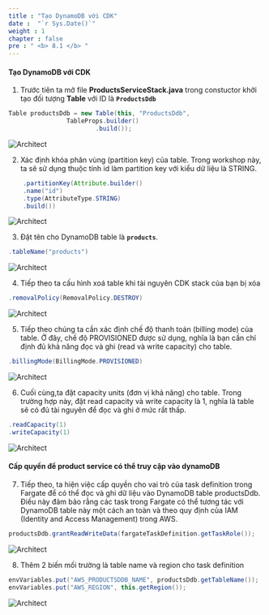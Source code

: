 ```yaml
---
title : "Tạo DynamoDB với CDK"
date :  "`r Sys.Date()`" 
weight : 1
chapter : false
pre : " <b> 8.1 </b> "
---
```


#### Tạo DynamoDB với CDK

1. Trước tiên ta mở file **ProductsServiceStack.java** trong constuctor khởi tạo đối tượng **Table** với ID là **``ProductsDdb``**

```java
Table productsDdb = new Table(this, "ProductsDdb",
                TableProps.builder()
                        .build());
```
![Architect](/images/8/createDynamoDB/01.png?featherlight=false&width=60pc)

2. Xác định khóa phân vùng (partition key) của table. Trong workshop này, ta sẽ sử dụng thuộc tính id  làm partition key với kiểu dữ liệu là STRING.

```java
    .partitionKey(Attribute.builder()
    .name("id")
    .type(AttributeType.STRING)
    .build())
```
![Architect](/images/8/createDynamoDB/02.png?featherlight=false&width=60pc)

3. Đặt tên cho DynamoDB table là **``products``**.

```java
.tableName("products")
```

![Architect](/images/8/createDynamoDB/03.png?featherlight=false&width=60pc)

4. Tiếp theo ta cấu hình xoá table khi tài nguyên CDK stack của bạn bị xóa

```java
.removalPolicy(RemovalPolicy.DESTROY)
```
![Architect](/images/8/createDynamoDB/04.png?featherlight=false&width=60pc)

5. Tiếp theo chúng ta cần xác định chế độ thanh toán (billing mode) của table. Ở đây, chế độ PROVISIONED được sử dụng, nghĩa là bạn cần chỉ định đủ khả năng đọc và ghi (read và write capacity) cho table.

```java
.billingMode(BillingMode.PROVISIONED)
```
![Architect](/images/8/createDynamoDB/05.png?featherlight=false&width=60pc)

6. Cuối cùng,ta đặt capacity units (đơn vị khả năng) cho table. Trong trường hợp này, đặt read capacity và write capacity là 1, nghĩa là table sẽ có đủ tài nguyên để đọc và ghi ở mức rất thấp.

```java
.readCapacity(1)
.writeCapacity(1)
```
![Architect](/images/8/createDynamoDB/06.png?featherlight=false&width=60pc)

#### Cấp quyền để product service có thể truy cập vào dynamoDB

7. Tiếp theo, ta hiện việc cấp quyền cho vai trò của task definition trong Fargate để có thể đọc và ghi dữ liệu vào DynamoDB table productsDdb. Điều này đảm bảo rằng các task trong Fargate có thể tương tác với DynamoDB table này một cách an toàn và theo quy định của IAM (Identity and Access Management) trong AWS.

```java
productsDdb.grantReadWriteData(fargateTaskDefinition.getTaskRole());
```
![Architect](/images/8/createDynamoDB/07.png?featherlight=false&width=60pc)

8. Thêm 2 biến mối trường là table name và region cho task definition

```java
envVariables.put("AWS_PRODUCTSDDB_NAME", productsDdb.getTableName());
envVariables.put("AWS_REGION", this.getRegion());
```

![Architect](/images/8/createDynamoDB/08.png?featherlight=false&width=60pc)
